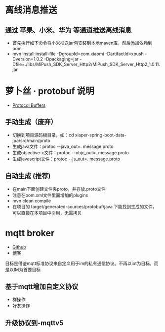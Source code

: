 <!--
 * @Author: jackning 270580156@qq.com
 * @Date: 2024-09-30 10:35:34
 * @LastEditors: jackning 270580156@qq.com
 * @LastEditTime: 2024-09-30 10:56:39
 * @Description: bytedesk.com https://github.com/Bytedesk/bytedesk
 *   Please be aware of the BSL license restrictions before installing Bytedesk IM – 
 *  selling, reselling, or hosting Bytedesk IM as a service is a breach of the terms and automatically terminates your rights under the license.
 *  Business Source License 1.1: https://github.com/Bytedesk/bytedesk/blob/main/LICENSE 
 *  contact: 270580156@qq.com 
 *  联系：270580156@qq.com
 * Copyright (c) 2024 by bytedesk.com, All Rights Reserved. 
-->

# 离线消息推送

## 通过 苹果、小米、华为 等通道推送离线消息

- 首先执行如下命令将小米推送jar包安装到本地maven库，然后添加依赖到pom
- mvn install:install-file -DgroupId=com.xiaomi -DartifactId=xpush -Dversion=1.0.2 -Dpackaging=jar -Dfile=./libs/MiPush_SDK_Server_Http2/MiPush_SDK_Server_Http2_1.0.11.jar

# 萝卜丝 · protobuf 说明

- [Protocol Buffers](https://developers.google.com/protocol-buffers/docs/proto3?hl=zh-CN)

## 手动生成（废弃）

- 切换到项目源码根目录，如：cd xiaper-spring-boot-data-jpa/src/main/proto
- 生成java文件：protoc --java_out=. message.proto
- 生成objective-c文件：protoc --objc_out=. message.proto
- 生成javascript文件：protoc --js_out=. message.proto

## 自动生成 (推荐)

- 在main下面创建文件夹proto，并存放.proto文件
- 注意在pom.xml文件里面增加的plugins
- mvn clean compile
- 在项目的 target/generated-sources/protobuf/java 下能找到生成的文件，可以直接在本项目中引用，无需拷贝

# mqtt broker

- [Github](https://github.com/sanshengshui/netty-learning-example)
- [博客](https://www.cnblogs.com/sanshengshui/p/9859030.html)

目标是借鉴mqtt标准协议来自定义用于im的私有通信协议。不再以iot为目标，而是以IM为首要目标

## 基于mqtt增加自定义协议

- 群操作
- 好友操作

## 升级协议到-mqttv5
